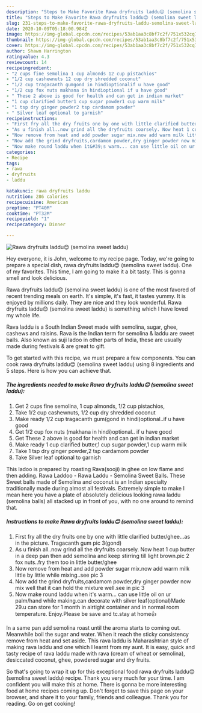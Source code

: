 ```yaml
---
description: "Steps to Make Favorite Rawa dryfruits laddu😊 (semolina sweet laddu)"
title: "Steps to Make Favorite Rawa dryfruits laddu😊 (semolina sweet laddu)"
slug: 231-steps-to-make-favorite-rawa-dryfruits-laddu-semolina-sweet-laddu
date: 2020-10-09T05:18:00.984Z
image: https://img-global.cpcdn.com/recipes/53ab1aa3c8bf7c2f/751x532cq70/rawa-dryfruits-laddu😊-semolina-sweet-laddu-recipe-main-photo.jpg
thumbnail: https://img-global.cpcdn.com/recipes/53ab1aa3c8bf7c2f/751x532cq70/rawa-dryfruits-laddu😊-semolina-sweet-laddu-recipe-main-photo.jpg
cover: https://img-global.cpcdn.com/recipes/53ab1aa3c8bf7c2f/751x532cq70/rawa-dryfruits-laddu😊-semolina-sweet-laddu-recipe-main-photo.jpg
author: Shawn Harrington
ratingvalue: 4.3
reviewcount: 14
recipeingredient:
- "2 cups fine semolina 1 cup almonds 12 cup pistachios"
- "1/2 cup cashewnuts 12 cup dry shredded coconut"
- "1/2 cup tragacanth gumgond in hindioptionalif u have good"
- "1/2 cup fox nuts makhana in hindioptional if u have good"
- " These 2 above is good for health and can get in indian market"
- "1 cup clarified butter1 cup sugar powder1 cup warm milk"
- "1 tsp dry ginger powder2 tsp cardamom powder"
- " Silver leaf optional to garnish"
recipeinstructions:
- "First fry all the dry fruits one by one with little clarified butter/ghee...as in the picture. Tragacanth gum pic 3(gond)"
- "As u finish all..now grind all the dryfruits coarsely. Now heat 1 cup butter in a deep pan then add semolina and keep stirring till light brown.pic 2 fox nuts..fry them too in little butter/ghee"
- "Now remove from heat and add powder sugar mix.now add warm milk little by little while mixing..see pic 3"
- "Now add the grind dryfruits,cardamom powder,dry ginger powder now mix well that it can hold the mixture well.see in pic 3"
- "Now make round laddu when it&#39;s warm... can use little oil on ur palm/hand while making.can decorate with silver leaf(optional)Made 29.u can store for 1 month in airtight container and in normal room temperature. Enjoy.Please be save and tc.stay at home👍"
categories:
- Recipe
tags:
- rawa
- dryfruits
- laddu

katakunci: rawa dryfruits laddu 
nutrition: 286 calories
recipecuisine: American
preptime: "PT40M"
cooktime: "PT32M"
recipeyield: "1"
recipecategory: Dinner

---
```



![Rawa dryfruits laddu😊 (semolina sweet laddu)](https://img-global.cpcdn.com/recipes/53ab1aa3c8bf7c2f/751x532cq70/rawa-dryfruits-laddu😊-semolina-sweet-laddu-recipe-main-photo.jpg)

Hey everyone, it is John, welcome to my recipe page. Today, we're going to prepare a special dish, rawa dryfruits laddu😊 (semolina sweet laddu). One of my favorites. This time, I am going to make it a bit tasty. This is gonna smell and look delicious.

Rawa dryfruits laddu😊 (semolina sweet laddu) is one of the most favored of recent trending meals on earth. It's simple, it's fast, it tastes yummy. It is enjoyed by millions daily. They are nice and they look wonderful. Rawa dryfruits laddu😊 (semolina sweet laddu) is something which I have loved my whole life.

Rava laddu is a South Indian Sweet made with semolina, sugar, ghee, cashews and raisins. Rava is the Indian term for semolina &amp; laddu are sweet balls. Also known as suji ladoo in other parts of India, these are usually made during festivals &amp; are great to gift.


To get started with this recipe, we must prepare a few components. You can cook rawa dryfruits laddu😊 (semolina sweet laddu) using 8 ingredients and 5 steps. Here is how you can achieve that.

<!--inarticleads1-->

##### The ingredients needed to make Rawa dryfruits laddu😊 (semolina sweet laddu):

1. Get 2 cups fine semolina, 1 cup almonds, 1/2 cup pistachios,
1. Take 1/2 cup cashewnuts, 1/2 cup dry shredded coconut
1. Make ready 1/2 cup tragacanth gum(gond in hindi)optional..if u have good
1. Get 1/2 cup fox nuts (makhana in hindi)optional.. if u have good
1. Get  These 2 above is good for health and can get in indian market
1. Make ready 1 cup clarified butter,1 cup sugar powder,1 cup warm milk
1. Take 1 tsp dry ginger powder,2 tsp cardamom powder
1. Take  Silver leaf optional to garnish


This ladoo is prepared by roasting Rava(sooji) in ghee on low flame and then adding. Rawa Laddoo - Rawa Laddu - Semolina Sweet Balls. These Sweet balls made of Semolina and coconut is an Indian specialty traditionally made during almost all festivals. Extremely simple to make I mean here you have a plate of absolutely delicious looking rawa laddu (semolina balls) all stacked up in front of you, with no one around to remind that. 

<!--inarticleads2-->

##### Instructions to make Rawa dryfruits laddu😊 (semolina sweet laddu):

1. First fry all the dry fruits one by one with little clarified butter/ghee...as in the picture. Tragacanth gum pic 3(gond)
1. As u finish all..now grind all the dryfruits coarsely. Now heat 1 cup butter in a deep pan then add semolina and keep stirring till light brown.pic 2 fox nuts..fry them too in little butter/ghee
1. Now remove from heat and add powder sugar mix.now add warm milk little by little while mixing..see pic 3
1. Now add the grind dryfruits,cardamom powder,dry ginger powder now mix well that it can hold the mixture well.see in pic 3
1. Now make round laddu when it&#39;s warm... can use little oil on ur palm/hand while making.can decorate with silver leaf(optional)Made 29.u can store for 1 month in airtight container and in normal room temperature. Enjoy.Please be save and tc.stay at home👍


In a same pan add semolina roast until the aroma starts to coming out. Meanwhile boil the sugar and water. When it reach the sticky consistency remove from heat and set aside. This rava laddu is Maharashtrian style of making rava laddu and one which I learnt from my aunt. It is easy, quick and tasty recipe of rava laddu made with rava (cream of wheat or semolina), desiccated coconut, ghee, powdered sugar and dry fruits. 

So that's going to wrap it up for this exceptional food rawa dryfruits laddu😊 (semolina sweet laddu) recipe. Thank you very much for your time. I am confident you will make this at home. There is gonna be more interesting food at home recipes coming up. Don't forget to save this page on your browser, and share it to your family, friends and colleague. Thank you for reading. Go on get cooking!
